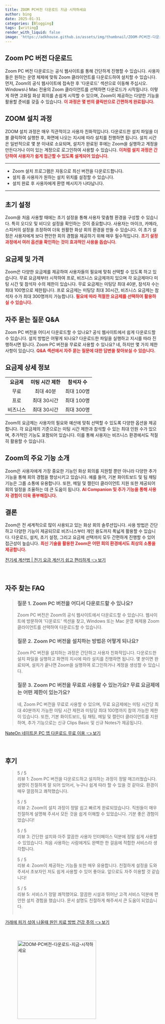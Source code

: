 ```yaml
---
title: ZOOM PC버전 다운로드 지금 시작하세요
author: bing
date: 2025-01-31
categories: [Blogging]
tags: [writing]
render_with_liquid: false
image: 'https://adkhouse.github.io/assets/img/thumbnail/ZOOM-PC버전-다운로드-지금-시작하세요.webp'
---
```



<h2 id='Zoom_PCVERSION_다운로드'>Zoom PC 버전 다운로드</h2>

<p>Zoom PC 버전 다운로드는 공식 웹사이트를 통해 간단하게 진행할 수 있습니다. 사용자들은 원하는 운영 체제에 맞춰 Zoom 클라이언트를 다운로드하여 설치할 수 있습니다. 먼저, Zoom의 공식 웹사이트에 접속한 후 '다운로드' 섹션으로 이동해 주십시오. Windows나 Mac 전용의 Zoom 클라이언트를 선택하면 다운로드가 시작됩니다. 이렇게 하면 고화질 화상 회의를 손쉽게 시작할 수 있으며, Zoom이 제공하는 다양한 기능을 활용할 준비를 갖출 수 있습니다. <b><span style="color: #ee2323;">이 과정은 몇 번의 클릭만으로 간편하게 완료됩니다.</span></b></p>

<h2 id='Zoom_설치_과정'>ZOOM 설치 과정</h2>

<p>ZOOM 설치 과정은 매우 직관적이고 사용자 친화적입니다. 다운로드한 설치 파일을 더블 클릭하여 실행한 후, 화면에 나오는 지시에 따라 설치를 진행하면 됩니다. 설치 시간은 일반적으로 몇 분 이내로 소요되며, 설치가 완료된 후에는 Zoom을 실행하고 계정을 만든다거나 이미 있는 계정으로 로그인하여 사용할 수 있습니다. <b><span style="color: #ee2323;">이처럼 설치 과정은 간단하여 사용자가 쉽게 접근할 수 있도록 설계되어 있습니다.</span></b></p>

<hr />

<ul>
    <li>Zoom 설치 프로그램은 자동으로 최신 버전을 다운로드합니다.</li>
    <li>설치 중 사용자가 원하는 설치 위치를 설정할 수 있습니다.</li>
    <li>설치 완료 후 사용자에게 환영 메시지가 나타납니다.</li>
</ul>

<hr />

<h2 id='Zoom_초기_설정'>초기 설정</h2>

<p>Zoom을 처음 사용할 때에는 초기 설정을 통해 사용자 맞춤형 환경을 구성할 수 있습니다. 특히 오디오 및 비디오 설정을 확인하는 것이 중요합니다. 사용자는 마이크, 카메라, 스피커의 설정을 조정하여 더욱 원활한 화상 회의 환경을 만들 수 있습니다. 이 초기 설정은 사용자에게 보다 편안한 회의 경험을 제공하기 위해 매우 필수적입니다. <b><span style="color: #ee2323;">초기 설정 과정에서 여러 옵션을 확인하는 것이 효과적인 사용을 돕습니다.</span></b></p>

<h2 id='Zoom_요금제_및_가격'>요금제 및 가격</h2>

<p>Zoom은 다양한 요금제를 제공하여 사용자들의 필요에 맞춰 선택할 수 있도록 하고 있습니다. 무료 요금제부터 시작하여 프로, 비즈니스 요금제까지 있으며 각 요금제마다 미팅 시간 및 참석자 수의 제한이 있습니다. 무료 요금제는 미팅당 최대 40분, 참석자 수는 최대 100명으로 제한됩니다. 프로 요금제는 미팅당 최대 30시간, 비즈니스 요금제는 참석자 수가 최대 300명까지 가능합니다. <b><span style="color: #ee2323;">필요에 따라 적절한 요금제를 선택하여 활용하실 수 있습니다.</span></b></p>

<h2 id='Zoom_자주_묻는_질문'>자주 묻는 질문 Q&A</h2>

<p>Zoom PC 버전을 어디서 다운로드할 수 있나요? 공식 웹사이트에서 쉽게 다운로드할 수 있습니다. 설치 방법은 어떻게 되나요? 다운로드한 파일을 실행하고 지시를 따라 진행하시면 됩니다. Zoom PC 버전을 무료로 사용할 수 있나요? 네, 하지만 몇 가지 제한사항이 있습니다. <b><span style="color: #ee2323;">Q&A 섹션에서 자주 묻는 질문에 대한 답변을 찾아보실 수 있습니다.</span></b></p>

<h2 id='Zoom_요금제_상세'>요금제 상세 정보</h2>

<table>
    <tr>
        <td style="text-align: center; height: 17px;"><b>요금제</b></td>
        <td style="text-align: center; height: 17px;"><b>미팅 시간 제한</b></td>
        <td style="text-align: center; height: 17px;"><b>참석자 수</b></td>
    </tr>
    <tr>
        <td style="text-align: center; height: 17px;">무료</td>
        <td style="text-align: center; height: 17px;">최대 40분</td>
        <td style="text-align: center; height: 17px;">최대 100명</td>
    </tr>
    <tr>
        <td style="text-align: center; height: 17px;">프로</td>
        <td style="text-align: center; height: 17px;">최대 30시간</td>
        <td style="text-align: center; height: 17px;">최대 100명</td>
    </tr>
    <tr>
        <td style="text-align: center; height: 17px;">비즈니스</td>
        <td style="text-align: center; height: 17px;">최대 30시간</td>
        <td style="text-align: center; height: 17px;">최대 300명</td>
    </tr>
</table>

<p>Zoom의 요금제는 사용자의 필요와 예산에 맞춰 선택할 수 있도록 다양한 옵션을 제공합니다. 각 요금제의 기준으로는 미팅 시간 제한과 참석할 수 있는 최대 인원 수가 있으며, 추가적인 기능도 포함되어 있습니다. 이를 통해 사용자는 비즈니스 환경에서도 적절히 활용할 수 있습니다.</p>

<h2 id='Zoom_기능_소개'>Zoom의 주요 기능 소개</h2>

<p>Zoom은 사용자에게 가장 중요한 기능인 화상 회의를 지원할 뿐만 아니라 다양한 추가 기능을 통해 회의 경험을 향상시키고 있습니다. 예를 들어, 기본 화이트보드 및 팀 채팅 기능은 그룹 소통에 유용합니다. 또한, 메일 및 캘린더 클라이언트 지원 또한 제공되어 회의 일정을 조율하는 데 큰 도움이 됩니다. <b><span style="color: #ee2323;">AI Companion 및 추가 기능을 통해 사용자 경험이 더욱 풍부해집니다.</span></b></p>

<h2 id='Zoom_결론'>결론</h2>

<p>Zoom은 전 세계적으로 많이 사용되고 있는 화상 회의 솔루션입니다. 사용 방법은 간단하고 다양한 기능이 제공되므로 비즈니스부터 개인 용도까지 폭넓게 활용할 수 있습니다. 다운로드, 설치, 초기 설정, 그리고 요금제 선택까지 모두 간편하게 진행할 수 있어 접근성이 높습니다. <b><span style="color: #ee2323;">최신 기술을 활용한 Zoom은 어떤 회의 환경에서도 최상의 소통을 제공합니다.</span></b></p>


<p><a class="click-button" title="전기세 계산법 | 전기 요금 계산기 쉽고 편리하게" href="https://adkhouse.github.io/posts/%EC%A0%84%EA%B8%B0%EC%84%B8-%EA%B3%84%EC%82%B0%EB%B2%95-%EC%A0%84%EA%B8%B0-%EC%9A%94%EA%B8%88-%EA%B3%84%EC%82%B0%EA%B8%B0-%EC%89%BD%EA%B3%A0-%ED%8E%B8%EB%A6%AC%ED%95%98%EA%B2%8C/" rel="dofollow">전기세 계산법 | 전기 요금 계산기 쉽고 편리하게 👈 보기</a></p><br>
<h2 id='자주_찾는_FAQ'>자주 찾는 FAQ</h2>
<div itemscope="" itemtype="https://schema.org/FAQPage"> 
<blockquote> 
<div itemscope="" itemprop="mainEntity" itemtype="https://schema.org/Question"> 
<h3 itemprop="name">질문 1. Zoom PC 버전을 어디서 다운로드할 수 있나요?</h3> 
<div itemscope="" itemprop="acceptedAnswer" itemtype="https://schema.org/Answer"> 
<span itemprop="text"> 
<p>Zoom PC 버전은 Zoom의 공식 웹사이트에서 다운로드할 수 있습니다. 웹사이트에 방문하여 '다운로드' 섹션을 찾고, Windows 또는 Mac 운영 체제용 Zoom 클라이언트를 선택하여 다운로드할 수 있습니다.</p> 
</span> 
</div> 
</div> 

<div itemscope="" itemprop="mainEntity" itemtype="https://schema.org/Question"> 
<h3 itemprop="name">질문 2. Zoom PC 버전을 설치하는 방법은 어떻게 되나요?</h3> 
<div itemscope="" itemprop="acceptedAnswer" itemtype="https://schema.org/Answer"> 
<span itemprop="text"> 
<p>Zoom PC 버전을 설치하는 과정은 간단하고 사용자 친화적입니다. 다운로드한 설치 파일을 실행하고 화면의 지시에 따라 설치를 진행하면 됩니다. 몇 분이면 완료되며, 설치가 끝나면 Zoom을 실행하여 로그인하거나 계정을 생성할 수 있습니다.</p> 
</span> 
</div> 
</div> 

<div itemscope="" itemprop="mainEntity" itemtype="https://schema.org/Question"> 
<h3 itemprop="name">질문 3. Zoom PC 버전을 무료로 사용할 수 있는가요? 무료 요금제에는 어떤 제한이 있는가요?</h3> 
<div itemscope="" itemprop="acceptedAnswer" itemtype="https://schema.org/Answer"> 
<span itemprop="text"> 
<p>네, Zoom PC 버전을 무료로 사용할 수 있으며, 무료 요금제에는 미팅 시간당 최대 40분까지 가능한 미팅 시간 제한과 미팅당 최대 100명까지 참여 가능한 제한이 있습니다. 또한, 기본 화이트보드, 팀 채팅, 메일 및 캘린더 클라이언트를 지원하며, 추가 기능으로는 신규 Clips Basic 및 신규 Notes가 제공됩니다.</p> 
</span> 
</div> 
</div> 

</blockquote> 
</div>
<p><a class="click-button" title="NateOn 네이트온 PC 앱 다운로드 무료 이용" href="https://adkhouse.github.io/posts/NateOn-%EB%84%A4%EC%9D%B4%ED%8A%B8%EC%98%A8-PC-%EC%95%B1-%EB%8B%A4%EC%9A%B4%EB%A1%9C%EB%93%9C-%EB%AC%B4%EB%A3%8C-%EC%9D%B4%EC%9A%A9/" rel="dofollow">NateOn 네이트온 PC 앱 다운로드 무료 이용 👈 보기</a></p><br>
<h2 id='후기'>후기</h2>
<div itemscope itemtype="https://schema.org/Product">
  <blockquote>
  <div itemprop="review" itemscope itemtype="https://schema.org/Review">
      <div itemprop="reviewRating" itemscope itemtype="https://schema.org/Rating"> <span itemprop="ratingValue">5</span> / <span itemprop="bestRating">5</span> </div>
      <span itemprop="reviewBody">리뷰 1: Zoom PC 버전을 다운로드하고 설치하는 과정이 정말 매끄러웠습니다. 설명이 친절하게 잘 되어 있어서, 누구나 쉽게 따라 할 수 있을 것 같아요. 환경이 매우 깔끔하고 쾌적했습니다.</span>
  </div>
  <br>
  <div itemprop="review" itemscope itemtype="https://schema.org/Review">
      <div itemprop="reviewRating" itemscope itemtype="https://schema.org/Rating"> <span itemprop="ratingValue">5</span> / <span itemprop="bestRating">5</span> </div>
      <span itemprop="reviewBody">리뷰 2: Zoom의 설치 과정이 정말 쉽고 빠르게 완료되었습니다. 직원들이 매우 친절하게 설명해 주셔서 모든 것을 쉽게 이해할 수 있었습니다. 기분 좋은 경험이었습니다!</span>
  </div>
  <br>
  <div itemprop="review" itemscope itemtype="https://schema.org/Review">
      <div itemprop="reviewRating" itemscope itemtype="https://schema.org/Rating"> <span itemprop="ratingValue">5</span> / <span itemprop="bestRating">5</span> </div>
      <span itemprop="reviewBody">리뷰 3: 간단한 설치와 아주 깔끔한 사용자 인터페이스 덕분에 정말 쉽게 사용할 수 있었습니다. 처음 사용하는 사람에게도 완벽한 한 걸음에 적합한 서비스라 생각합니다.</span>
  </div>
  <br>
  <div itemprop="review" itemscope itemtype="https://schema.org/Review">
      <div itemprop="reviewRating" itemscope itemtype="https://schema.org/Rating"> <span itemprop="ratingValue">5</span> / <span itemprop="bestRating">5</span> </div>
      <span itemprop="reviewBody">리뷰 4: Zoom이 제공하는 기능들 또한 매우 유용합니다. 친절하게 설정을 도와주셔서 초보자인 저도 쉽게 사용할 수 있어 좋아요. 앞으로도 자주 이용할 것 같습니다!</span>
  </div>
  <br>
  <div itemprop="review" itemscope itemtype="https://schema.org/Review">
      <div itemprop="reviewRating" itemscope itemtype="https://schema.org/Rating"> <span itemprop="ratingValue">5</span> / <span itemprop="bestRating">5</span> </div>
      <span itemprop="reviewBody">리뷰 5: 서비스가 정말 쾌적했어요. 깔끔한 시설과 뛰어난 고객 서비스 덕분에 편안한 설치 경험을 했습니다. 문서 설명도 친절하게 해주셔서 큰 도움이 되었습니다.</span>
  </div>
  <br>
  </blockquote>
</div>
<p><a class="click-button" title="가래에 피가 섞여 나올때 원인 치료 방법 건강 주의" href="https://adkhouse.github.io/posts/%EA%B0%80%EB%9E%98%EC%97%90-%ED%94%BC%EA%B0%80-%EC%84%9E%EC%97%AC-%EB%82%98%EC%98%AC%EB%95%8C-%EC%9B%90%EC%9D%B8-%EC%B9%98%EB%A3%8C-%EB%B0%A9%EB%B2%95-%EA%B1%B4%EA%B0%95-%EC%A3%BC%EC%9D%98/" rel="dofollow">가래에 피가 섞여 나올때 원인 치료 방법 건강 주의 👈 보기</a></p><br>
<figure class="image"><img src="https://adkhouse.github.io/assets/img/thumbnail/ZOOM-PC버전-다운로드-지금-시작하세요.webp" alt="ZOOM-PC버전-다운로드-지금-시작하세요" width="256" height="256"></figure>